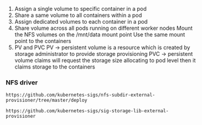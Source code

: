 1. Assign a single volume to specific container in a pod
2. Share a same volume to all containers within a pod
3. Assign dedicated volumes to each container in a pod
4. Share volume across all pods running on different worker nodes
    Mount the NFS volumes on the /mnt/data mount point
    Use the same mount point to the containers
5. PV and PVC
    PV -> persistent volume is a resource which is created by storage administrator to provide storage provisioning
    PVC -> persistent volume claims will request the storage size allocating to pod level then it claims storage to the containers

### NFS driver
```
https://github.com/kubernetes-sigs/nfs-subdir-external-provisioner/tree/master/deploy

https://github.com/kubernetes-sigs/sig-storage-lib-external-provisioner
``` 
